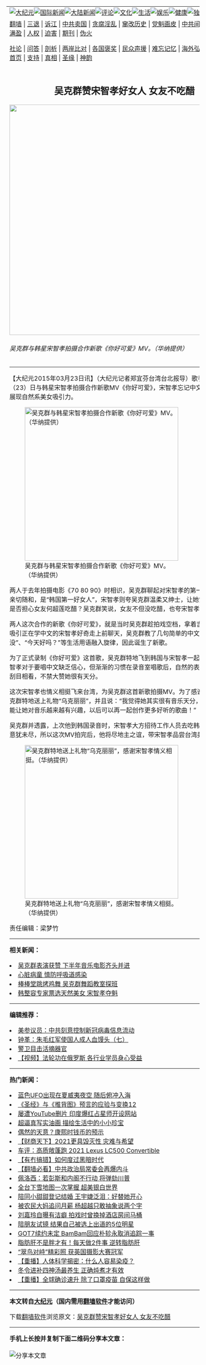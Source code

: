 <a name="1" id="1" target="_blank"></a><span id="1"></span>
<table align=center border="0"><tr><td colspan="2" VALIGN=TOP><a href="https://github.com/rnjpct3368/djy/blob/master/gb/nsc413.md#1"><img src="https://raw.githubusercontent.com/rnjpct3368/www/master/t/djy/1.jpg" title="大纪元"></a><a href="https://github.com/rnjpct3368/djy/blob/master/gb/n24hr.md#1"><img src="https://raw.githubusercontent.com/rnjpct3368/www/master/t/djy/3.jpg" title="国际新闻"></a><a href="https://github.com/rnjpct3368/djy/blob/master/gb/nsc413.md#1"><img src="https://raw.githubusercontent.com/rnjpct3368/www/master/t/djy/4.jpg" title="大陆新闻"></a><a href="https://github.com/rnjpct3368/djy/blob/master/gb/news392.md#1"><img src="https://raw.githubusercontent.com/rnjpct3368/www/master/t/djy/5.jpg" title="评论"></a><a href="https://github.com/rnjpct3368/djy/blob/master/gb/news2007.md#1"><img src="https://raw.githubusercontent.com/rnjpct3368/www/master/t/djy/6.jpg" title="文化"></a><a href="https://github.com/rnjpct3368/djy/blob/master/gb/news2008.md#1"><img src="https://raw.githubusercontent.com/rnjpct3368/www/master/t/djy/7.jpg" title="生活"></a><a href="https://github.com/rnjpct3368/djy/blob/master/gb/ncyule.md#1"><img src="https://raw.githubusercontent.com/rnjpct3368/www/master/t/djy/8.jpg" title="娱乐"></a><a href="https://github.com/rnjpct3368/djy/blob/master/gb/nsc1002.md#1"><img src="https://raw.githubusercontent.com/rnjpct3368/www/master/t/djy/9.jpg" title="健康"><a href="https://github.com/rnjpct3368/djy/blob/master/gb/nf6092.md#1"><img src="https://raw.githubusercontent.com/rnjpct3368/www/master/t/djy/10a.jpg" title="独家"></a><a href="https://github.com/rnjpct3368/djy/blob/master/gb/nf4514.md#1"><img src="https://raw.githubusercontent.com/rnjpct3368/www/master/t/djy/12a.jpg" title="头条"></a></td></tr>
<tr><td colspan="2" VALIGN=TOP><a target="_blank" href="https://github.com/rnjpct3368/www/blob/master/README.md?zsrh#1">翻墙</a> | <a target="_blank" href="https://github.com/rnjpct3368/djy/blob/master/gb/nf5657.md#1">三退</a> | <a target="_blank" href="https://github.com/rnjpct3368/djy/blob/master/gb/nf6124.md#1">诉江</a> | <a target="_blank" href="https://github.com/rnjpct3368/djy/blob/master/gb/nf1176117.md#1">中共卖国</a> | <a target="_blank" href="https://github.com/rnjpct3368/djy/blob/master/gb/nf5773.md#1">贪腐淫乱</a> | <a target="_blank" href="https://github.com/rnjpct3368/djy/blob/master/gb/nf1176115.md#1">窜改历史</a> | <a target="_blank" href="https://github.com/rnjpct3368/djy/blob/master/gb/nf1176107.md#1">党魁画皮</a> | <a target="_blank" href="https://github.com/rnjpct3368/djy/blob/master/gb/nf1320400.md#1">中共间谍</a> | <a target="_blank" href="https://github.com/rnjpct3368/djy/blob/master/gb/nf1176114.md#1">破坏传统</a> | <a target="_blank" href="https://github.com/rnjpct3368/ntdtv/blob/master/gb/prog447_1.md#1">恶贯满盈</a> | <a target="_blank" href="https://github.com/rnjpct3368/djy/blob/master/gb/ncid278.md#1">人权</a> | <a target="_blank" href="https://github.com/rnjpct3368/djy/blob/master/gb/nf1176111.md#1">迫害</a> | <a target="_blank" href="https://gitlab.com/szzdlab/mh-qikan/blob/master/README.md#1">期刊</a> | <a target="_blank" href="https://github.com/rnjpct3368/djy/blob/master/gb/nf5562.md#1">伪火</a></p><p><a target="_blank" href="https://github.com/rnjpct3368/djy/blob/master/gb/9p.md#1">社论</a> | <a target="_blank" href="https://github.com/rnjpct3368/djy/blob/master/gb/nf4378.md#1">问答</a> | <a target="_blank" href="https://github.com/rnjpct3368/djy/blob/master/gb/nf5792.md#1">剖析</a> | <a target="_blank" href="https://github.com/rnjpct3368/djy/blob/master/gb/nf5735.md#1">两岸比对</a> | <a target="_blank" href="https://github.com/rnjpct3368/djy/blob/master/gb/nf6119.md#1">各国褒奖</a> | <a target="_blank" href="https://github.com/rnjpct3368/djy/blob/master/gb/nf6120.md#1">民众声援</a> | <a target="_blank" href="https://github.com/rnjpct3368/djy/blob/master/gb/nf1188594.md#1">难忘记忆</a> | <a target="_blank" href="https://github.com/rnjpct3368/djy/blob/master/gb/nf3180.md#1">海外弘传</a> | <a target="_blank" href="https://github.com/rnjpct3368/djy/blob/master/gb/nf5410.md#1">万人上访</a> | <a target="_blank" href="https://github.com/rnjpct3368/www/blob/master/README.md?zsrh#1">平台首页</a> | <a target="_blank" href="https://github.com/rnjpct3368/djy/blob/master/gb/nf4386.md#1">支持</a> | <a target="_blank" href="https://github.com/rnjpct3368/djy/blob/master/gb/nf4389.md#1">真相</a> | <a target="_blank" href="https://github.com/rnjpct3368/djy/blob/master/gb/nf5790.md#1">圣缘</a> | <a target="_blank" href="https://github.com/rnjpct3368/djy/blob/master/gb/nf4786.md#1">神韵</a></td></tr>
<tr><td VALIGN=TOP width="626"><h2 align=center>吴克群赞宋智孝好女人 女友不吃醋</h2>
<img width="600" src="https://i.epochtimes.com/assets/uploads/2015/03/1503230821501487-400x600.jpg" />
<h6>吴克群与韩星宋智孝拍摄合作新歌《你好可爱》MV。（华纳提供）
</h6>
<hr>
	<p>【大纪元2015年03月23日讯】（大纪元记者郑宜芬台湾台北报导）歌手<ahref="https://github.com/rnjpct3368/djy/blob/master/gb/tag/%E5%90%B4%E5%85%8B%E7%BE%A4.md#1">吴克群</a>今（23）日与韩星<ahref="https://github.com/rnjpct3368/djy/blob/master/gb/tag/%E5%AE%8B%E6%99%BA%E5%AD%9D.md#1">宋智孝</a>拍摄合作新歌MV《你好可爱》，宋智孝忘记中文歌词而傻笑，展现自然系美女吸引力。<br />
	<figure id="attachment_5843503" style="width: 400px" class="wp-caption aligncenter"><img src="https://i.epochtimes.com/assets/uploads/2015/03/1503230821461487.jpg" alt="吴克群与韩星宋智孝拍摄合作新歌《你好可爱》MV。（华纳提供）" title="吴克群与韩星宋智孝拍摄合作新歌《你好可爱》MV。（华纳提供）" width="400" b="600"
	class="size-large wp-image-5843503" /></a><figcaption class="wp-caption-text"><ahref="https://github.com/rnjpct3368/djy/blob/master/gb/tag/%E5%90%B4%E5%85%8B%E7%BE%A4.md#1">吴克群</a>与韩星<ahref="https://github.com/rnjpct3368/djy/blob/master/gb/tag/%E5%AE%8B%E6%99%BA%E5%AD%9D.md#1">宋智孝</a>拍摄合作新歌《你好可爱》MV。（华纳提供）</figcaption></figure></p>
<p>两人于去年拍摄电影《70 80 90》时相识，吴克群聊起对宋智孝的第一印象，称赞她亲切随和，是“韩国第一好女人”，宋智孝则夸吴克群温柔又绅士，让她觉得很幸福。是否担心女友何超莲吃醋？吴克群笑说，女友不但没吃醋，也夸宋智孝可爱。</p>
<p>两人这次合作的新歌《你好可爱》，就是当时吴克群趁拍戏空档，拿着吉他哼哼唱唱，吸引正在学中文的宋智孝好奇走上前聊天，吴克群教了几句简单的中文，把“吃饱没”、“今天好吗？”等生活用语融入旋律，因此诞生了新歌。 </p>
<p>为了正式录制《你好可爱》这首歌，吴克群特地飞到韩国与宋智孝一起录音，起初宋智孝对于要唱中文缺乏信心，但渐渐的习惯在录音室唱歌后，自然的表现也让吴克群刮目相看，不禁大赞她很有天分。</p>
<p>这次宋智孝也情义相挺飞来台湾，为吴克群这首新歌拍摄MV。为了感谢宋智孝，吴克群特地送上礼物“乌克丽丽”，并且说：“我觉得她其实很有音乐天分，希望这个礼物能让她对音乐越来越有兴趣，以后可以再一起创作更多好听的歌曲！”</p>
<p>吴克群并透露，上次他到韩国录音时，宋智孝大方招待工作人员去吃韩国烧肉，让他意犹未尽，所以这次MV拍完后，他将尽地主之谊，带宋智孝品尝台湾美食。</p>
<figure id="attachment_5843509" style="width: 400px" class="wp-caption aligncenter"><img src="https://i.epochtimes.com/assets/uploads/2015/03/1503230821391487.jpg" alt="吴克群特地送上礼物“乌克丽丽”，感谢宋智孝情义相挺。（华纳提供）" title="吴克群特地送上礼物“乌克丽丽”，感谢宋智孝情义相挺。（华纳提供）" width="400" b="600"
	class="size-large wp-image-5843509" /></a><figcaption class="wp-caption-text">吴克群特地送上礼物“乌克丽丽”，感谢宋智孝情义相挺。（华纳提供）</figcaption></figure>
<p>责任编辑：梁梦竹</p>
<p><p></p>
	
<hr>


<strong>相关新闻：</strong>
<li><a href="https://github.com/rnjpct3368/djy/blob/master/gb/14/3/8/n4100844.md#1">吴克群表演获赞 下半年音乐电影齐头并进</a></li>
<li><a href="https://github.com/rnjpct3368/djy/blob/master/gb/14/3/25/n4115351.md#1">心脏病童 慎防呼吸道感染</a></li>
<li><a href="https://github.com/rnjpct3368/djy/blob/master/gb/14/4/18/n4134884.md#1">棒棒堂跳烤鸡舞 吴克群舞蹈教室探班</a></li>
<li><a href="https://github.com/rnjpct3368/djy/blob/master/gb/14/5/13/n4154078.md#1">韩整容专家票选天然美女 宋智孝夺魁</a></li>
<hr>


<strong>编辑推荐：</strong>
<li><a href="https://github.com/onzhi266/djy/blob/master/gb/20/2/22/n11887949.md#1">美参议员：中共刻意控制新冠病毒信息流动</a></li>
<li><a href="https://github.com/tsiac2612/djy/blob/master/gb/17/10/23/n9759878.md#1" target="_blank">钟革：朱毛红军使国人成人血馒头（七）</a></li><li><a href="https://github.com/rnjpct3368/djy/blob/master/gb/16/3/16/n4663449.md?dfh#1" target="_blank">警卫目击活摘器官</a></li><li><a href="https://github.com/tsiac2612/djy/blob/master/gb/18/12/23/n10928592.md#1" target="_blank">【视频】法轮功在俄罗斯 各行业学员身心受益</a></li>
<hr>

<strong>热门新闻：</strong>
<li><a href="https://github.com/rnjpct3368/djy/blob/master/gb/21/1/4/n12665017.md#1">蓝色UFO出现在夏威夷夜空 随后俯冲入海</a></li>
<li><a href="https://github.com/rnjpct3368/djy/blob/master/gb/20/10/3/n12449907.md#1">《圣经》与《推背图》预言的应验与变换12</a></li>
<li><a href="https://github.com/rnjpct3368/djy/blob/master/gb/21/1/3/n12663595.md#1">屡遭YouTube删片 印度爆红占星师开设网站</a></li>
<li><a href="https://github.com/rnjpct3368/djy/blob/master/gb/21/1/4/n12665193.md#1">超逼真写实油画 描绘生活中的小小珍宝</a></li>
<li><a href="https://github.com/rnjpct3368/djy/blob/master/gb/20/12/27/n12647950.md#1">偶然的天意？康熙时钱币的预示</a></li>
<li><a href="https://github.com/rnjpct3368/djy/blob/master/gb/21/1/9/n12677701.md#1">【财商天下】2021更具毁灭性 灾难与希望</a></li>
<li><a href="https://github.com/rnjpct3368/djy/blob/master/gb/21/1/9/n12676856.md#1">车评：高质敞蓬跑 2021 Lexus LC500 Convertible</a></li>
<li><a href="https://github.com/rnjpct3368/djy/blob/master/gb/21/1/8/n12676676.md#1">【有冇搞错】如何度过黑暗时代</a></li>
<li><a href="https://github.com/rnjpct3368/djy/blob/master/gb/21/1/8/n12674609.md#1">【翻墙必看】中共政治局常委会再爆内斗</a></li>
<li><a href="https://github.com/rnjpct3368/djy/blob/master/gb/21/1/7/n12674368.md#1">佩洛西：若彭斯和内阁不行动 将弹劾川普</a></li>
<li><a href="https://github.com/rnjpct3368/djy/blob/master/gb/21/1/8/n12675056.md#1">全台下雪地图一次掌握 超美银白世界</a></li>
<li><a href="https://github.com/rnjpct3368/djy/blob/master/gb/21/1/7/n12672836.md#1">陪同小甜甜登记结婚 王宇婕泛泪：好替她开心</a></li>
<li><a href="https://github.com/rnjpct3368/djy/blob/master/gb/21/1/7/n12673990.md#1">被农民大妈追问月薪 杨超越只敢抽象说两个字</a></li>
<li><a href="https://github.com/rnjpct3368/djy/blob/master/gb/21/1/8/n12676634.md#1">刘嘉玲自曝有洁癖 拍戏时曾换掉酒店房间马桶</a></li>
<li><a href="https://github.com/rnjpct3368/djy/blob/master/gb/21/1/7/n12674191.md#1">陪朋友试镜 结果自己被选上出道的5位明星</a></li>
<li><a href="https://github.com/rnjpct3368/djy/blob/master/gb/21/1/7/n12672861.md#1">GOT7续约未定 BamBam回应朴轸永取消追踪一事</a></li>
<li><a href="https://github.com/rnjpct3368/djy/blob/master/gb/21/1/7/n12672247.md#1">脂肪肝不是胖才有！每天做2件事 逆转脂肪肝</a></li>
<li><a href="https://github.com/rnjpct3368/djy/blob/master/gb/21/1/7/n12673448.md#1">“翠鸟对峙”精彩照 获英国摄影大赛冠军</a></li>
<li><a href="https://github.com/rnjpct3368/djy/blob/master/gb/21/1/7/n12672435.md#1">【重播】人体科学揭密：什么人容易染疫？</a></li>
<li><a href="https://github.com/rnjpct3368/djy/blob/master/gb/21/1/7/n12672192.md#1">冬令进补四神汤最养生 正确炖煮才有效</a></li>
<li><a href="https://github.com/rnjpct3368/djy/blob/master/gb/21/1/8/n12674814.md#1">【重播】全球确诊速升 除了口罩疫苗 自保这样做</a></li>
<hr>

<strong>本文转自<a href="https://www.epochtimes.com">大纪元</a>（国内需用<a href="https://github.com/rnjpct3368/www/blob/master/README.md#8">翻墙软件</a>才能访问）</strong><p>下载<a href="https://github.com/rnjpct3368/www/blob/master/README.md#8">翻墙软件</a>浏览原文：<a href="https://www.epochtimes.com/gb/15/3/23/n4394694.htm">吴克群赞宋智孝好女人 女友不吃醋</a></p><hr>

<strong>手机上长按并复制下面二维码分享本文章：</strong><br><br><img src="https://chart.apis.google.com/chart?cht=qr&chs=240x240&choe=UTF-8&chld=M|2&chl=https://github.com/rnjpct3368/djy/blob/master/gb/15/3/23/n4394694.md%231" title="分享本文章"></td><td VALIGN=TOP><a href="https://github.com/rnjpct3368/djy/blob/master/gb/16/1/21/n4622075.md?dfh#1" target="_blank"><img src="https://raw.githubusercontent.com/rnjpct3368/djy/master/gb/300/wei-f1.jpg" title="中共的伪火骗局"  alt="中共的伪火骗局"></a><br><a href="https://github.com/rnjpct3368/www/blob/master/README.md?dfh#9" target="_blank"><img src="https://raw.githubusercontent.com/rnjpct3368/djy/master/gb/300/yong-h.jpg" title="永恒的见证"  alt="永恒的见证"></a><br><a href="https://github.com/rnjpct3368/djy/blob/master/gb/13/9/29/n3974789.md?dfh#1" target="_blank"><img src="https://raw.githubusercontent.com/rnjpct3368/djy/master/gb/300/shang-lnz.jpg" title="善良女子被中共投男牢"  alt="善良女子被中共投男牢"></a><br><a href="https://github.com/rnjpct3368/djy/blob/master/gb/16/3/16/n4663449.md?dfh#1" target="_blank"><img src="https://raw.githubusercontent.com/rnjpct3368/djy/master/gb/300/huo-z3.jpg" title="警卫目击活摘器官"  alt="警卫目击活摘器官"></a><br><a href="https://github.com/rnjpct3368/djy/blob/master/gb/16/8/7/n8177641.md?dfh#1" target="_blank"><img src="https://raw.githubusercontent.com/rnjpct3368/djy/master/gb/300/huo-z4.jpg" title="证人描述活摘恐怖"  alt="证人描述活摘恐怖"></a><br><a href="https://github.com/rnjpct3368/djy/blob/master/gb/10/4/19/n2881569.md?dfh#1" target="_blank"><img src="https://raw.githubusercontent.com/rnjpct3368/djy/master/gb/300/huo-z1.jpg" title="揭开活摘器官黑幕"  alt="揭开活摘器官黑幕"></a><br><a href="https://github.com/rnjpct3368/djy/blob/master/gb/10/11/7/n3077476.md?dfh#1" target="_blank"><img src="https://raw.githubusercontent.com/rnjpct3368/djy/master/gb/300/ma-ks.jpg" title="马克思的成魔之路"  alt="马克思的成魔之路"></a><br><a href="https://github.com/rnjpct3368/djy/blob/master/gb/14/6/9/n4173977.md?dfh#1" target="_blank"><img src="https://raw.githubusercontent.com/rnjpct3368/djy/master/gb/300/chang-zs.jpg" title="藏字石 蕴天机"  alt="藏字石 蕴天机"></a><br><a href="https://github.com/rnjpct3368/djy/blob/master/gb/18/5/10/n10381511.md?dfh#1" target="_blank"><img src="https://raw.githubusercontent.com/rnjpct3368/djy/master/gb/300/st1.jpg" title="关注3亿人三退"  alt="关注3亿人三退"></a><br><a href="https://github.com/rnjpct3368/djy/blob/master/gb/18/3/21/n10237682.md?dfh#1" target="_blank"><img src="https://raw.githubusercontent.com/rnjpct3368/djy/master/gb/300/jie-t.jpg" title="解体中共复兴中华"  alt="解体中共复兴中华"></a><br><a href="https://github.com/rnjpct3368/djy/blob/master/gb/9/2/9/n2422991.md?dfh#1" target="_blank"><img src="https://raw.githubusercontent.com/rnjpct3368/djy/master/gb/300/gao-zs.jpg" title="中共迫害良心律师"  alt="中共迫害良心律师"></a><br><a href="https://github.com/rnjpct3368/djy/blob/master/gb/18/12/9/n10900044.md?dfh#1" target="_blank"><img src="https://raw.githubusercontent.com/rnjpct3368/djy/master/gb/300/sj1.jpg" title="303万人举报江泽民"  alt="303万人举报江泽民"></a><br><a href="https://github.com/rnjpct3368/djy/blob/master/gb/18/8/28/n10672014.md?dfh#1" target="_blank"><img src="https://raw.githubusercontent.com/rnjpct3368/djy/master/gb/300/sj2.jpg" title="这些官员为何起诉江泽民"  alt="这些官员为何起诉江泽民"></a><br><a href="https://github.com/rnjpct3368/djy/blob/master/gb/8/12/18/n2367165.md?dfh#1" target="_blank"><img src="https://raw.githubusercontent.com/rnjpct3368/djy/master/gb/300/liangan.jpg" title="海峡两岸的强烈对比"  alt="海峡两岸的强烈对比"></a><br><a href="https://github.com/rnjpct3368/djy/blob/master/gb/15/12/10/n4593139.md?dfh#1" target="_blank"><img src="https://raw.githubusercontent.com/rnjpct3368/djy/master/gb/300/jia-ndzl.jpg" title="加拿大总理的贺信"  alt="加拿大总理的贺信"></a><br><a href="https://github.com/rnjpct3368/djy/blob/master/gb/11/6/17/n3289382.md?dfh#1" target="_blank"><img src="https://raw.githubusercontent.com/rnjpct3368/djy/master/gb/300/xiao-wd.jpg" title="探寻真相兼听则明"  alt="探寻真相兼听则明"></a><br><a href="https://github.com/rnjpct3368/djy/blob/master/gb/18/10/27/n10812623.md?dfh#1" target="_blank"><img src="https://raw.githubusercontent.com/rnjpct3368/djy/master/gb/300/yindu.jpg" title="印度媒体报道东方"  alt="印度媒体报道东方"></a><br><a href="https://github.com/rnjpct3368/djy/blob/master/gb/18/6/9/n10469652.md?dfh#1" target="_blank"><img src="https://raw.githubusercontent.com/rnjpct3368/djy/master/gb/300/xie-j.jpg" title="不一样的海外校园"  alt="不一样的海外校园"></a><br><a href="https://github.com/rnjpct3368/djy/blob/master/gb/7/4/5/n1669415.md?dfh#1" target="_blank"><img src="https://raw.githubusercontent.com/rnjpct3368/djy/master/gb/300/li-up.jpg" title="从大师到徒弟的传奇"  alt="从大师到徒弟的传奇"></a><br><a href="https://github.com/rnjpct3368/djy/blob/master/gb/17/5/26/n9191512.md?dfh#1" target="_blank"><img src="https://raw.githubusercontent.com/rnjpct3368/djy/master/gb/300/zfl2.jpg" title="亿万人与东方一本奇书"  alt="亿万人与东方一本奇书"></a><br><a href="https://github.com/rnjpct3368/djy/blob/master/gb/13/11/27/n4020290.md?dfh#1" target="_blank"><img src="https://raw.githubusercontent.com/rnjpct3368/djy/master/gb/300/zhen-h.jpg" title="大陆见不到的震撼场面"  alt="大陆见不到的震撼场面"></a><br><a href="https://github.com/rnjpct3368/djy/blob/master/gb/15/7/17/n4482910.md?dfh#1" target="_blank"><img src="https://raw.githubusercontent.com/rnjpct3368/djy/master/gb/300/dalu-sk.jpg" title="人心向善 大陆当初盛况"  alt="人心向善 大陆当初盛况"></a><br><a href="https://github.com/rnjpct3368/djy/blob/master/gb/19/1/5/n10955468.md?dfh#1" target="_blank"><img src="https://raw.githubusercontent.com/rnjpct3368/djy/master/gb/300/zfl1.jpg" title="追寻真理 这书讲什么"  alt="追寻真理 这书讲什么"></a><br><a href="https://github.com/rnjpct3368/www/blob/master/README.md?dfh#1" target="_blank"><img src="https://raw.githubusercontent.com/rnjpct3368/djy/master/gb/300/fq1.jpg" title="下载免费翻墙软件"  alt="下载免费翻墙软件"></a><br></td></tr></table>
